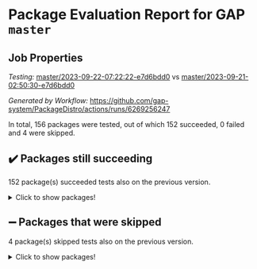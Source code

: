 # Package Evaluation Report for GAP `master`

## Job Properties

*Testing:* [master/2023-09-22-07:22:22-e7d6bdd0](https://github.com/gap-system/PackageDistro/blob/data/reports/master/2023-09-22-07:22:22-e7d6bdd0) vs [master/2023-09-21-02:50:30-e7d6bdd0](https://github.com/gap-system/PackageDistro/blob/data/reports/master/2023-09-21-02:50:30-e7d6bdd0)

*Generated by Workflow:* https://github.com/gap-system/PackageDistro/actions/runs/6269256247

In total, 156 packages were tested, out of which 152 succeeded, 0 failed and 4 were skipped.

## :heavy_check_mark: Packages still succeeding

152 package(s) succeeded tests also on the previous version.
<details><summary>Click to show packages!</summary>

- 4ti2interface 2023.02-04 [(success)](https://github.com/gap-system/PackageDistro/actions/runs/6269256247/job/17025820128)
- ace 5.6.2 [(success)](https://github.com/gap-system/PackageDistro/actions/runs/6269256247/job/17025820261)
- aclib 1.3.2 [(success)](https://github.com/gap-system/PackageDistro/actions/runs/6269256247/job/17025820424)
- agt 0.3.1 [(success)](https://github.com/gap-system/PackageDistro/actions/runs/6269256247/job/17025820571)
- alnuth 3.2.1 [(success)](https://github.com/gap-system/PackageDistro/actions/runs/6269256247/job/17025820786)
- anupq 3.3.0 [(success)](https://github.com/gap-system/PackageDistro/actions/runs/6269256247/job/17025820972)
- atlasrep 2.1.7 [(success)](https://github.com/gap-system/PackageDistro/actions/runs/6269256247/job/17025821135)
- autodoc 2023.06.19 [(success)](https://github.com/gap-system/PackageDistro/actions/runs/6269256247/job/17025822959)
- automata 1.15 [(success)](https://github.com/gap-system/PackageDistro/actions/runs/6269256247/job/17025823163)
- automgrp 1.3.2 [(success)](https://github.com/gap-system/PackageDistro/actions/runs/6269256247/job/17025823294)
- autpgrp 1.11 [(success)](https://github.com/gap-system/PackageDistro/actions/runs/6269256247/job/17025823437)
- cap 2023.09-05 [(success)](https://github.com/gap-system/PackageDistro/actions/runs/6269256247/job/17025823601)
- caratinterface 2.3.5 [(success)](https://github.com/gap-system/PackageDistro/actions/runs/6269256247/job/17025823868)
- cddinterface 2022.11.01 [(success)](https://github.com/gap-system/PackageDistro/actions/runs/6269256247/job/17025823976)
- circle 1.6.6 [(success)](https://github.com/gap-system/PackageDistro/actions/runs/6269256247/job/17025824080)
- classicpres 1.22 [(success)](https://github.com/gap-system/PackageDistro/actions/runs/6269256247/job/17025824214)
- cohomolo 1.6.11 [(success)](https://github.com/gap-system/PackageDistro/actions/runs/6269256247/job/17025824311)
- congruence 1.2.5 [(success)](https://github.com/gap-system/PackageDistro/actions/runs/6269256247/job/17025824403)
- corelg 1.56 [(success)](https://github.com/gap-system/PackageDistro/actions/runs/6269256247/job/17025824517)
- crime 1.6 [(success)](https://github.com/gap-system/PackageDistro/actions/runs/6269256247/job/17025824630)
- crisp 1.4.6 [(success)](https://github.com/gap-system/PackageDistro/actions/runs/6269256247/job/17025824752)
- crypting 0.10.4 [(success)](https://github.com/gap-system/PackageDistro/actions/runs/6269256247/job/17025824859)
- cryst 4.1.26 [(success)](https://github.com/gap-system/PackageDistro/actions/runs/6269256247/job/17025824971)
- crystcat 1.1.10 [(success)](https://github.com/gap-system/PackageDistro/actions/runs/6269256247/job/17025825091)
- ctbllib 1.3.6 [(success)](https://github.com/gap-system/PackageDistro/actions/runs/6269256247/job/17025825203)
- cubefree 1.19 [(success)](https://github.com/gap-system/PackageDistro/actions/runs/6269256247/job/17025825306)
- curlinterface 2.3.2 [(success)](https://github.com/gap-system/PackageDistro/actions/runs/6269256247/job/17025825418)
- cvec 2.8.1 [(success)](https://github.com/gap-system/PackageDistro/actions/runs/6269256247/job/17025825511)
- datastructures 0.3.0 [(success)](https://github.com/gap-system/PackageDistro/actions/runs/6269256247/job/17025825616)
- deepthought 1.0.6 [(success)](https://github.com/gap-system/PackageDistro/actions/runs/6269256247/job/17025825706)
- design 1.8 [(success)](https://github.com/gap-system/PackageDistro/actions/runs/6269256247/job/17025825819)
- difsets 2.3.1 [(success)](https://github.com/gap-system/PackageDistro/actions/runs/6269256247/job/17025825937)
- digraphs 1.6.3 [(success)](https://github.com/gap-system/PackageDistro/actions/runs/6269256247/job/17025826044)
- edim 1.3.7 [(success)](https://github.com/gap-system/PackageDistro/actions/runs/6269256247/job/17025826170)
- example 4.3.4 [(success)](https://github.com/gap-system/PackageDistro/actions/runs/6269256247/job/17025826300)
- examplesforhomalg 2023.08-02 [(success)](https://github.com/gap-system/PackageDistro/actions/runs/6269256247/job/17025826427)
- factint 1.6.3 [(success)](https://github.com/gap-system/PackageDistro/actions/runs/6269256247/job/17025826567)
- ferret 1.0.9 [(success)](https://github.com/gap-system/PackageDistro/actions/runs/6269256247/job/17025826714)
- fga 1.5.0 [(success)](https://github.com/gap-system/PackageDistro/actions/runs/6269256247/job/17025826892)
- fining 1.5.6 [(success)](https://github.com/gap-system/PackageDistro/actions/runs/6269256247/job/17025827019)
- float 1.0.3 [(success)](https://github.com/gap-system/PackageDistro/actions/runs/6269256247/job/17025827125)
- format 1.4.3 [(success)](https://github.com/gap-system/PackageDistro/actions/runs/6269256247/job/17025827254)
- forms 1.2.9 [(success)](https://github.com/gap-system/PackageDistro/actions/runs/6269256247/job/17025827378)
- fplsa 1.2.6 [(success)](https://github.com/gap-system/PackageDistro/actions/runs/6269256247/job/17025827510)
- fr 2.4.12 [(success)](https://github.com/gap-system/PackageDistro/actions/runs/6269256247/job/17025827665)
- francy 2.0.3 [(success)](https://github.com/gap-system/PackageDistro/actions/runs/6269256247/job/17025827789)
- fwtree 1.3 [(success)](https://github.com/gap-system/PackageDistro/actions/runs/6269256247/job/17025827928)
- gapdoc 1.6.6 [(success)](https://github.com/gap-system/PackageDistro/actions/runs/6269256247/job/17025828048)
- gauss 2023.02-04 [(success)](https://github.com/gap-system/PackageDistro/actions/runs/6269256247/job/17025828186)
- gaussforhomalg 2023.08-01 [(success)](https://github.com/gap-system/PackageDistro/actions/runs/6269256247/job/17025828319)
- gbnp 1.0.5 [(success)](https://github.com/gap-system/PackageDistro/actions/runs/6269256247/job/17025828438)
- generalizedmorphismsforcap 2023.08-02 [(success)](https://github.com/gap-system/PackageDistro/actions/runs/6269256247/job/17025828557)
- genss 1.6.8 [(success)](https://github.com/gap-system/PackageDistro/actions/runs/6269256247/job/17025828668)
- gradedmodules 2023.08-01 [(success)](https://github.com/gap-system/PackageDistro/actions/runs/6269256247/job/17025828781)
- gradedringforhomalg 2023.08-01 [(success)](https://github.com/gap-system/PackageDistro/actions/runs/6269256247/job/17025828890)
- grape 4.9.0 [(success)](https://github.com/gap-system/PackageDistro/actions/runs/6269256247/job/17025829017)
- groupoids 1.73 [(success)](https://github.com/gap-system/PackageDistro/actions/runs/6269256247/job/17025829144)
- grpconst 2.6.4 [(success)](https://github.com/gap-system/PackageDistro/actions/runs/6269256247/job/17025829272)
- guarana 0.96.3 [(success)](https://github.com/gap-system/PackageDistro/actions/runs/6269256247/job/17025829390)
- guava 3.18 [(success)](https://github.com/gap-system/PackageDistro/actions/runs/6269256247/job/17025829497)
- hap 1.58 [(success)](https://github.com/gap-system/PackageDistro/actions/runs/6269256247/job/17025829613)
- hapcryst 0.1.15 [(success)](https://github.com/gap-system/PackageDistro/actions/runs/6269256247/job/17025829753)
- hecke 1.5.3 [(success)](https://github.com/gap-system/PackageDistro/actions/runs/6269256247/job/17025829901)
- help 3.5 [(success)](https://github.com/gap-system/PackageDistro/actions/runs/6269256247/job/17025830033)
- homalg 2023.08-02 [(success)](https://github.com/gap-system/PackageDistro/actions/runs/6269256247/job/17025830152)
- homalgtocas 2023.08-01 [(success)](https://github.com/gap-system/PackageDistro/actions/runs/6269256247/job/17025830296)
- idrel 2.45 [(success)](https://github.com/gap-system/PackageDistro/actions/runs/6269256247/job/17025830413)
- images 1.3.1 [(success)](https://github.com/gap-system/PackageDistro/actions/runs/6269256247/job/17025830549)
- intpic 0.3.0 [(success)](https://github.com/gap-system/PackageDistro/actions/runs/6269256247/job/17025830698)
- io 4.8.1 [(success)](https://github.com/gap-system/PackageDistro/actions/runs/6269256247/job/17025830835)
- io_forhomalg 2023.02-04 [(success)](https://github.com/gap-system/PackageDistro/actions/runs/6269256247/job/17025831006)
- irredsol 1.4.4 [(success)](https://github.com/gap-system/PackageDistro/actions/runs/6269256247/job/17025831165)
- json 2.1.1 [(success)](https://github.com/gap-system/PackageDistro/actions/runs/6269256247/job/17025831302)
- jupyterkernel 1.5.0 [(success)](https://github.com/gap-system/PackageDistro/actions/runs/6269256247/job/17025831476)
- jupyterviz 1.5.6 [(success)](https://github.com/gap-system/PackageDistro/actions/runs/6269256247/job/17025831636)
- kan 1.36 [(success)](https://github.com/gap-system/PackageDistro/actions/runs/6269256247/job/17025831832)
- kbmag 1.5.11 [(success)](https://github.com/gap-system/PackageDistro/actions/runs/6269256247/job/17025832076)
- laguna 3.9.6 [(success)](https://github.com/gap-system/PackageDistro/actions/runs/6269256247/job/17025832277)
- liealgdb 2.2.1 [(success)](https://github.com/gap-system/PackageDistro/actions/runs/6269256247/job/17025832467)
- liepring 2.8 [(success)](https://github.com/gap-system/PackageDistro/actions/runs/6269256247/job/17025832643)
- liering 2.4.2 [(success)](https://github.com/gap-system/PackageDistro/actions/runs/6269256247/job/17025832811)
- linearalgebraforcap 2023.09-01 [(success)](https://github.com/gap-system/PackageDistro/actions/runs/6269256247/job/17025833123)
- localizeringforhomalg 2023.08-02 [(success)](https://github.com/gap-system/PackageDistro/actions/runs/6269256247/job/17025833280)
- loops 3.4.3 [(success)](https://github.com/gap-system/PackageDistro/actions/runs/6269256247/job/17025833422)
- lpres 1.0.3 [(success)](https://github.com/gap-system/PackageDistro/actions/runs/6269256247/job/17025833573)
- majoranaalgebras 1.5.1 [(success)](https://github.com/gap-system/PackageDistro/actions/runs/6269256247/job/17025833714)
- mapclass 1.4.6 [(success)](https://github.com/gap-system/PackageDistro/actions/runs/6269256247/job/17025833917)
- matgrp 0.70 [(success)](https://github.com/gap-system/PackageDistro/actions/runs/6269256247/job/17025834046)
- matricesforhomalg 2023.08-02 [(success)](https://github.com/gap-system/PackageDistro/actions/runs/6269256247/job/17025834179)
- modisom 2.5.4 [(success)](https://github.com/gap-system/PackageDistro/actions/runs/6269256247/job/17025834327)
- modulepresentationsforcap 2023.09-01 [(success)](https://github.com/gap-system/PackageDistro/actions/runs/6269256247/job/17025834476)
- modules 2023.08-02 [(success)](https://github.com/gap-system/PackageDistro/actions/runs/6269256247/job/17025834620)
- monoidalcategories 2023.08-11 [(success)](https://github.com/gap-system/PackageDistro/actions/runs/6269256247/job/17025834771)
- nconvex 2022.09-01 [(success)](https://github.com/gap-system/PackageDistro/actions/runs/6269256247/job/17025834905)
- nilmat 1.4.2 [(success)](https://github.com/gap-system/PackageDistro/actions/runs/6269256247/job/17025835024)
- nock 1.5 [(success)](https://github.com/gap-system/PackageDistro/actions/runs/6269256247/job/17025835140)
- normalizinterface 1.3.6 [(success)](https://github.com/gap-system/PackageDistro/actions/runs/6269256247/job/17025835259)
- nq 2.5.10 [(success)](https://github.com/gap-system/PackageDistro/actions/runs/6269256247/job/17025835364)
- numericalsgps 1.3.1 [(success)](https://github.com/gap-system/PackageDistro/actions/runs/6269256247/job/17025835491)
- openmath 11.5.3 [(success)](https://github.com/gap-system/PackageDistro/actions/runs/6269256247/job/17025835621)
- orb 4.9.0 [(success)](https://github.com/gap-system/PackageDistro/actions/runs/6269256247/job/17025835753)
- packagemanager 1.4.1 [(success)](https://github.com/gap-system/PackageDistro/actions/runs/6269256247/job/17025835906)
- patternclass 2.4.3 [(success)](https://github.com/gap-system/PackageDistro/actions/runs/6269256247/job/17025836021)
- permut 2.0.4 [(success)](https://github.com/gap-system/PackageDistro/actions/runs/6269256247/job/17025836138)
- polenta 1.3.10 [(success)](https://github.com/gap-system/PackageDistro/actions/runs/6269256247/job/17025836263)
- polymaking 0.8.6 [(success)](https://github.com/gap-system/PackageDistro/actions/runs/6269256247/job/17025836406)
- primgrp 3.4.4 [(success)](https://github.com/gap-system/PackageDistro/actions/runs/6269256247/job/17025836526)
- profiling 2.5.4 [(success)](https://github.com/gap-system/PackageDistro/actions/runs/6269256247/job/17025836665)
- qpa 1.34 [(success)](https://github.com/gap-system/PackageDistro/actions/runs/6269256247/job/17025836810)
- quagroup 1.8.3 [(success)](https://github.com/gap-system/PackageDistro/actions/runs/6269256247/job/17025836939)
- radiroot 2.9 [(success)](https://github.com/gap-system/PackageDistro/actions/runs/6269256247/job/17025837046)
- rcwa 4.7.1 [(success)](https://github.com/gap-system/PackageDistro/actions/runs/6269256247/job/17025837151)
- rds 1.8 [(success)](https://github.com/gap-system/PackageDistro/actions/runs/6269256247/job/17025837248)
- recog 1.4.2 [(success)](https://github.com/gap-system/PackageDistro/actions/runs/6269256247/job/17025837357)
- repndecomp 1.3.0 [(success)](https://github.com/gap-system/PackageDistro/actions/runs/6269256247/job/17025837468)
- repsn 3.1.1 [(success)](https://github.com/gap-system/PackageDistro/actions/runs/6269256247/job/17025837570)
- resclasses 4.7.3 [(success)](https://github.com/gap-system/PackageDistro/actions/runs/6269256247/job/17025837699)
- ringsforhomalg 2023.08-02 [(success)](https://github.com/gap-system/PackageDistro/actions/runs/6269256247/job/17025837817)
- sco 2023.08-01 [(success)](https://github.com/gap-system/PackageDistro/actions/runs/6269256247/job/17025837935)
- scscp 2.4.1 [(success)](https://github.com/gap-system/PackageDistro/actions/runs/6269256247/job/17025838063)
- semigroups 5.3.1 [(success)](https://github.com/gap-system/PackageDistro/actions/runs/6269256247/job/17025838182)
- sglppow 2.3 [(success)](https://github.com/gap-system/PackageDistro/actions/runs/6269256247/job/17025838299)
- sgpviz 0.999.5 [(success)](https://github.com/gap-system/PackageDistro/actions/runs/6269256247/job/17025838407)
- simpcomp 2.1.14 [(success)](https://github.com/gap-system/PackageDistro/actions/runs/6269256247/job/17025838594)
- singular 2023.02.09 [(success)](https://github.com/gap-system/PackageDistro/actions/runs/6269256247/job/17025838723)
- sl2reps 1.1 [(success)](https://github.com/gap-system/PackageDistro/actions/runs/6269256247/job/17025838856)
- sla 1.5.3 [(success)](https://github.com/gap-system/PackageDistro/actions/runs/6269256247/job/17025838994)
- smallgrp 1.5.3 [(success)](https://github.com/gap-system/PackageDistro/actions/runs/6269256247/job/17025839314)
- smallsemi 0.6.13 [(success)](https://github.com/gap-system/PackageDistro/actions/runs/6269256247/job/17025839603)
- sonata 2.9.6 [(success)](https://github.com/gap-system/PackageDistro/actions/runs/6269256247/job/17025839710)
- sophus 1.27 [(success)](https://github.com/gap-system/PackageDistro/actions/runs/6269256247/job/17025839828)
- sotgrps 1.2 [(success)](https://github.com/gap-system/PackageDistro/actions/runs/6269256247/job/17025839979)
- spinsym 1.5.2 [(success)](https://github.com/gap-system/PackageDistro/actions/runs/6269256247/job/17025840146)
- standardff 1.0 [(success)](https://github.com/gap-system/PackageDistro/actions/runs/6269256247/job/17025840317)
- symbcompcc 1.3.2 [(success)](https://github.com/gap-system/PackageDistro/actions/runs/6269256247/job/17025840509)
- thelma 1.3 [(success)](https://github.com/gap-system/PackageDistro/actions/runs/6269256247/job/17025840662)
- tomlib 1.2.9 [(success)](https://github.com/gap-system/PackageDistro/actions/runs/6269256247/job/17025840789)
- toolsforhomalg 2023.07-01 [(success)](https://github.com/gap-system/PackageDistro/actions/runs/6269256247/job/17025840926)
- toric 1.9.5 [(success)](https://github.com/gap-system/PackageDistro/actions/runs/6269256247/job/17025841027)
- toricvarieties 2022.07.13 [(success)](https://github.com/gap-system/PackageDistro/actions/runs/6269256247/job/17025841142)
- transgrp 3.6.4 [(success)](https://github.com/gap-system/PackageDistro/actions/runs/6269256247/job/17025841326)
- ugaly 4.1.3 [(success)](https://github.com/gap-system/PackageDistro/actions/runs/6269256247/job/17025841474)
- unipot 1.5 [(success)](https://github.com/gap-system/PackageDistro/actions/runs/6269256247/job/17025841595)
- unitlib 4.2.0 [(success)](https://github.com/gap-system/PackageDistro/actions/runs/6269256247/job/17025841718)
- utils 0.84 [(success)](https://github.com/gap-system/PackageDistro/actions/runs/6269256247/job/17025841875)
- uuid 0.7 [(success)](https://github.com/gap-system/PackageDistro/actions/runs/6269256247/job/17025842039)
- walrus 0.9991 [(success)](https://github.com/gap-system/PackageDistro/actions/runs/6269256247/job/17025842169)
- wedderga 4.10.4 [(success)](https://github.com/gap-system/PackageDistro/actions/runs/6269256247/job/17025842293)
- xmod 2.91 [(success)](https://github.com/gap-system/PackageDistro/actions/runs/6269256247/job/17025842416)
- xmodalg 1.23 [(success)](https://github.com/gap-system/PackageDistro/actions/runs/6269256247/job/17025842542)
- yangbaxter 0.10.3 [(success)](https://github.com/gap-system/PackageDistro/actions/runs/6269256247/job/17025842648)
- zeromqinterface 0.14 [(success)](https://github.com/gap-system/PackageDistro/actions/runs/6269256247/job/17025842792)
</details>

## :heavy_minus_sign: Packages that were skipped

4 package(s) skipped tests also on the previous version.
<details><summary>Click to show packages!</summary>

- browse 1.8.21 [(skipped)](https://github.com/gap-system/PackageDistro/actions/runs/6269256247/job/17025407364)
- itc 1.5.1 [(skipped)](https://github.com/gap-system/PackageDistro/actions/runs/6269256247/job/17025407364)
- polycyclic 2.16 [(skipped)](https://github.com/gap-system/PackageDistro/actions/runs/6269256247/job/17025407364)
- xgap 4.31 [(skipped)](https://github.com/gap-system/PackageDistro/actions/runs/6269256247/job/17025407364)
</details>


